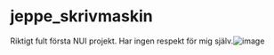 # jeppe_skrivmaskin

Riktigt fult första NUI projekt. Har ingen respekt för mig själv.![image](https://user-images.githubusercontent.com/49486132/170096264-f8ec9430-8330-4f03-ba55-f3f5015d3140.png)

